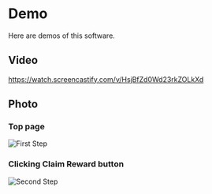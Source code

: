# Demo
Here are demos of this software.

## Video
https://watch.screencastify.com/v/HsjBfZd0Wd23rkZOLkXd

## Photo
### Top page
![First Step](https://raw.githubusercontent.com/terrier-lover/rewards_distributer/main/demo/ui_second_step.png?token=GHSAT0AAAAAABMMQMSLMJ3MGPYX6G46YOQYYPSOOGA)

### Clicking Claim Reward button
![Second Step](https://raw.githubusercontent.com/terrier-lover/rewards_distributer/main/demo/ui_first_step.png?token=GHSAT0AAAAAABMMQMSLSLHPIIPWTQOCPULUYPSOMUA)
